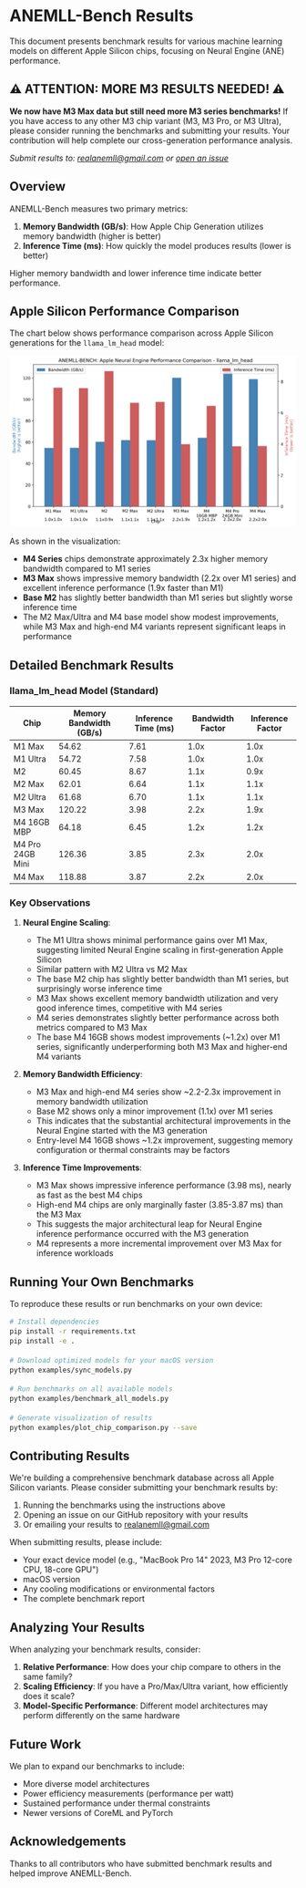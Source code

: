 # ANEMLL-Bench Results

This document presents benchmark results for various machine learning models on different Apple Silicon chips, focusing on Neural Engine (ANE) performance.

## ⚠️ ATTENTION: MORE M3 RESULTS NEEDED! ⚠️

**We now have M3 Max data but still need more M3 series benchmarks!** If you have access to any other M3 chip variant (M3, M3 Pro, or M3 Ultra), please consider running the benchmarks and submitting your results. Your contribution will help complete our cross-generation performance analysis.

*Submit results to: [realanemll@gmail.com](mailto:realanemll@gmail.com) or [open an issue](https://github.com/Anemll/anemll-bench/issues/new)*

## Overview

ANEMLL-Bench measures two primary metrics:
1. **Memory Bandwidth (GB/s)**: How Apple Chip Generation utilizes memory bandwidth (higher is better)
2. **Inference Time (ms)**: How quickly the model produces results (lower is better)

Higher memory bandwidth and lower inference time indicate better performance.

## Apple Silicon Performance Comparison

The chart below shows performance comparison across Apple Silicon generations for the `llama_lm_head` model:

![Apple Silicon Performance Comparison](./reports/chip_comparison_llama_lm_head.png?v=20250310_v1)

As shown in the visualization:
- **M4 Series** chips demonstrate approximately 2.3x higher memory bandwidth compared to M1 series
- **M3 Max** shows impressive memory bandwidth (2.2x over M1 series) and excellent inference performance (1.9x faster than M1)
- **Base M2** has slightly better bandwidth than M1 series but slightly worse inference time
- The M2 Max/Ultra and M4 base model show modest improvements, while M3 Max and high-end M4 variants represent significant leaps in performance

## Detailed Benchmark Results

### llama_lm_head Model (Standard)

| Chip | Memory Bandwidth (GB/s) | Inference Time (ms) | Bandwidth Factor | Inference Factor |
|------|------------------------|---------------------|------------------|------------------|
| M1 Max | 54.62 | 7.61 | 1.0x | 1.0x |
| M1 Ultra | 54.72 | 7.58 | 1.0x | 1.0x |
| M2 | 60.45 | 8.67 | 1.1x | 0.9x |
| M2 Max | 62.01 | 6.64 | 1.1x | 1.1x |
| M2 Ultra | 61.68 | 6.70 | 1.1x | 1.1x |
| M3 Max | 120.22 | 3.98 | 2.2x | 1.9x |
| M4 16GB MBP  | 64.18 | 6.45 | 1.2x | 1.2x |
| M4 Pro 24GB Mini| 126.36 | 3.85 | 2.3x | 2.0x |
| M4 Max | 118.88 | 3.87 | 2.2x | 2.0x |

### Key Observations

1. **Neural Engine Scaling**:
   - The M1 Ultra shows minimal performance gains over M1 Max, suggesting limited Neural Engine scaling in first-generation Apple Silicon
   - Similar pattern with M2 Ultra vs M2 Max
   - The base M2 chip has slightly better bandwidth than M1 series, but surprisingly worse inference time
   - M3 Max shows excellent memory bandwidth utilization and very good inference times, competitive with M4 series
   - M4 series demonstrates slightly better performance across both metrics compared to M3 Max
   - The base M4 16GB shows modest improvements (~1.2x) over M1 series, significantly underperforming both M3 Max and higher-end M4 variants

2. **Memory Bandwidth Efficiency**:
   - M3 Max and high-end M4 series show ~2.2-2.3x improvement in memory bandwidth utilization
   - Base M2 shows only a minor improvement (1.1x) over M1 series
   - This indicates that the substantial architectural improvements in the Neural Engine started with the M3 generation
   - Entry-level M4 16GB shows ~1.2x improvement, suggesting memory configuration or thermal constraints may be factors

3. **Inference Time Improvements**:
   - M3 Max shows impressive inference performance (3.98 ms), nearly as fast as the best M4 chips
   - High-end M4 chips are only marginally faster (3.85-3.87 ms) than the M3 Max
   - This suggests the major architectural leap for Neural Engine inference performance occurred with the M3 generation
   - M4 represents a more incremental improvement over M3 Max for inference workloads

## Running Your Own Benchmarks

To reproduce these results or run benchmarks on your own device:

```bash
# Install dependencies
pip install -r requirements.txt
pip install -e .

# Download optimized models for your macOS version
python examples/sync_models.py

# Run benchmarks on all available models
python examples/benchmark_all_models.py

# Generate visualization of results
python examples/plot_chip_comparison.py --save
```

## Contributing Results

We're building a comprehensive benchmark database across all Apple Silicon variants. Please consider submitting your benchmark results by:

1. Running the benchmarks using the instructions above
2. Opening an issue on our GitHub repository with your results
3. Or emailing your results to realanemll@gmail.com

When submitting results, please include:
- Your exact device model (e.g., "MacBook Pro 14" 2023, M3 Pro 12-core CPU, 18-core GPU")
- macOS version
- Any cooling modifications or environmental factors
- The complete benchmark report

## Analyzing Your Results

When analyzing your benchmark results, consider:

1. **Relative Performance**: How does your chip compare to others in the same family?
2. **Scaling Efficiency**: If you have a Pro/Max/Ultra variant, how efficiently does it scale?
3. **Model-Specific Performance**: Different model architectures may perform differently on the same hardware

## Future Work

We plan to expand our benchmarks to include:
- More diverse model architectures
- Power efficiency measurements (performance per watt)
- Sustained performance under thermal constraints
- Newer versions of CoreML and PyTorch

## Acknowledgements

Thanks to all contributors who have submitted benchmark results and helped improve ANEMLL-Bench. 
